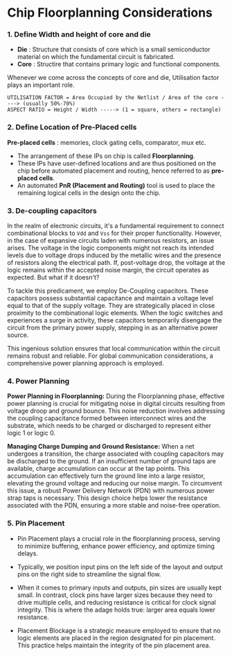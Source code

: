 # Chip Floorplanning Considerations

### 1. Define Width and height of core and die

- **Die** : Structure that consists of core which is a small semiconductor material on which the fundamental circuit is fabricated.
- **Core** : Structire that contains primary logic and functional components.

Whenever we come across the concepts of core and die, Utilisation factor plays an important role.
```
UTILISATION FACTOR = Area Occupied by the Netlist / Area of the core ----> (usually 50%-70%)
ASPECT RATIO = Height / Width -----> (1 = square, others = rectangle)
```

### 2. Define Location of Pre-Placed cells

**Pre-placed cells** : memories, clock gating cells, comparator, mux etc.

- The arrangement of these IPs on chip is called **Floorplanning**.
- These IPs have user-defined locations and are thus positioned on the chip before automated placement and routing, hence referred to as **pre-placed cells**.
- An automated **PnR (Placement and Routing)** tool is used to place the remaining logical cells in the design onto the chip.


### 3. De-coupling capacitors

In the realm of electronic circuits, it's a fundamental requirement to connect combinational blocks to ```Vdd``` and ```Vss``` for their proper functionality. However, in the case of expansive circuits laden with numerous resistors, an issue arises. The voltage in the logic components might not reach its intended levels due to voltage drops induced by the metallic wires and the presence of resistors along the electrical path. If, post-voltage drop, the voltage at the logic remains within the accepted noise margin, the circuit operates as expected. But what if it doesn't?

To tackle this predicament, we employ De-Coupling capacitors. These capacitors possess substantial capacitance and maintain a voltage level equal to that of the supply voltage. They are strategically placed in close proximity to the combinational logic elements. When the logic switches and experiences a surge in activity, these capacitors temporarily disengage the circuit from the primary power supply, stepping in as an alternative power source.

This ingenious solution ensures that local communication within the circuit remains robust and reliable. For global communication considerations, a comprehensive power planning approach is employed.

### 4. Power Planning

**Power Planning in Floorplanning:**
During the Floorplanning phase, effective power planning is crucial for mitigating noise in digital circuits resulting from voltage droop and ground bounce. This noise reduction involves addressing the coupling capacitance formed between interconnect wires and the substrate, which needs to be charged or discharged to represent either logic 1 or logic 0.

**Managing Charge Dumping and Ground Resistance:**
When a net undergoes a transition, the charge associated with coupling capacitors may be discharged to the ground. If an insufficient number of ground taps are available, charge accumulation can occur at the tap points. This accumulation can effectively turn the ground line into a large resistor, elevating the ground voltage and reducing our noise margin. To circumvent this issue, a robust Power Delivery Network (PDN) with numerous power strap taps is necessary. This design choice helps lower the resistance associated with the PDN, ensuring a more stable and noise-free operation.

### 5. Pin Placement

- Pin Placement plays a crucial role in the floorplanning process, serving to minimize buffering, enhance power efficiency, and optimize timing delays.

- Typically, we position input pins on the left side of the layout and output pins on the right side to streamline the signal flow.

- When it comes to primary inputs and outputs, pin sizes are usually kept small. In contrast, clock pins have larger sizes because they need to drive multiple cells, and reducing resistance is critical for clock signal integrity. This is where the adage holds true: larger area equals lower resistance.

- Placement Blockage is a strategic measure employed to ensure that no logic elements are placed in the region designated for pin placement. This practice helps maintain the integrity of the pin placement area.
